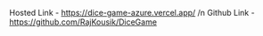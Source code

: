 Hosted Link - https://dice-game-azure.vercel.app/ /n
Github Link - https://github.com/RajKousik/DiceGame
